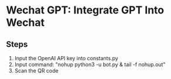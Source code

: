 # Wechat GPT: Integrate GPT Into Wechat
## Steps
1. Input the OpenAI API key into constants.py
2. Input command: "nohup python3 -u bot.py & tail -f nohup.out"
3. Scan the QR code
